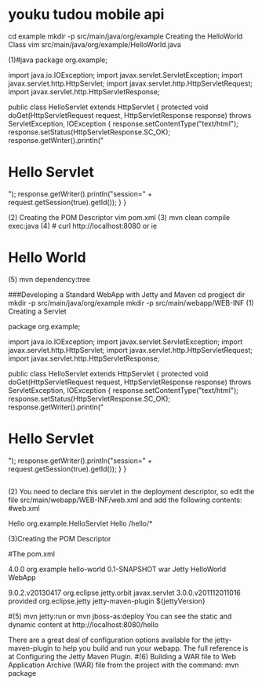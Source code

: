 youku tudou mobile api
===
cd example 
mkdir -p src/main/java/org/example
Creating the HelloWorld Class
vim src/main/java/org/example/HelloWorld.java 

(1)#java
package org.example;
 
import java.io.IOException;
import javax.servlet.ServletException;
import javax.servlet.http.HttpServlet;
import javax.servlet.http.HttpServletRequest;
import javax.servlet.http.HttpServletResponse;
 
public class HelloServlet extends HttpServlet
{
    protected void doGet(HttpServletRequest request, HttpServletResponse response) throws ServletException, IOException
    {
        response.setContentType("text/html");
        response.setStatus(HttpServletResponse.SC_OK);
        response.getWriter().println("<h1>Hello Servlet</h1>");
        response.getWriter().println("session=" + request.getSession(true).getId());
    }
}

(2) Creating the POM Descriptor
 vim pom.xml
(3)  mvn clean compile exec:java 
(4) # curl http://localhost:8080  or ie
      <h1>Hello World</h1>
(5) mvn dependency:tree
  
###Developing a Standard WebApp with Jetty and Maven
cd progject dir
mkdir -p src/main/java/org/example
mkdir -p src/main/webapp/WEB-INF
(1) Creating a Servlet
 
package org.example;
 
import java.io.IOException;
import javax.servlet.ServletException;
import javax.servlet.http.HttpServlet;
import javax.servlet.http.HttpServletRequest;
import javax.servlet.http.HttpServletResponse;
 
public class HelloServlet extends HttpServlet
{
    protected void doGet(HttpServletRequest request, HttpServletResponse response) throws ServletException, IOException
    {
        response.setContentType("text/html");
        response.setStatus(HttpServletResponse.SC_OK);
        response.getWriter().println("<h1>Hello Servlet</h1>");
        response.getWriter().println("session=" + request.getSession(true).getId());
    }
}
##
(2) You need to declare this servlet in the deployment descriptor, so edit the file src/main/webapp/WEB-INF/web.xml and add the following contents:
#web.xml 
<?xml version="1.0" encoding="ISO-8859-1"?>
<web-app
   xmlns="http://java.sun.com/xml/ns/javaee"
   xmlns:xsi="http://www.w3.org/2001/XMLSchema-instance"
   xsi:schemaLocation="http://java.sun.com/xml/ns/javaee http://java.sun.com/xml/ns/javaee/web-app_3_0.xsd"
   metadata-complete="false"
   version="3.0">
 
  <servlet>
    <servlet-name>Hello</servlet-name>
    <servlet-class>org.example.HelloServlet</servlet-class>
  </servlet>
  <servlet-mapping>
    <servlet-name>Hello</servlet-name>
    <url-pattern>/hello/*</url-pattern>
  </servlet-mapping>
</web-app>

(3)Creating the POM Descriptor

#The pom.xml  
<project xmlns="http://maven.apache.org/POM/4.0.0"
         xmlns:xsi="http://www.w3.org/2001/XMLSchema-instance"
         xsi:schemaLocation="http://maven.apache.org/POM/4.0.0 http://maven.apache.org/maven-v4_0_0.xsd">
 
  <modelVersion>4.0.0</modelVersion>
  <groupId>org.example</groupId>
  <artifactId>hello-world</artifactId>
  <version>0.1-SNAPSHOT</version>
  <packaging>war</packaging>
  <name>Jetty HelloWorld WebApp</name>
 
  <properties>
      <jettyVersion>9.0.2.v20130417</jettyVersion>
  </properties>
 
  <dependencies>
    <dependency>
      <groupId>org.eclipse.jetty.orbit</groupId>
      <artifactId>javax.servlet</artifactId>
      <version>3.0.0.v201112011016</version>
      <scope>provided</scope>
    </dependency>
  </dependencies>
 
  <build>
    <plugins>
      <plugin>
        <groupId>org.eclipse.jetty</groupId>
        <artifactId>jetty-maven-plugin</artifactId>
        <version>${jettyVersion}</version>
      </plugin>
    </plugins>
  </build>
 
</project>

#(5) mvn jetty:run
or mvn jboss-as:deploy
You can see the static and dynamic content at http://localhost:8080/hello

There are a great deal of configuration options available for the jetty-maven-plugin to help you build and run your webapp. The full reference is at Configuring the Jetty Maven Plugin.
#(6) Building a WAR file  to Web Application Archive (WAR) file from the project with the command:
mvn package    
#

